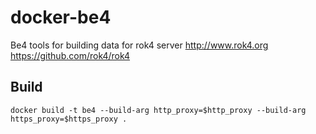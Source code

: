 # docker-be4
Be4 tools for building data for rok4 server http://www.rok4.org https://github.com/rok4/rok4


## Build

```
docker build -t be4 --build-arg http_proxy=$http_proxy --build-arg https_proxy=$https_proxy . 
```